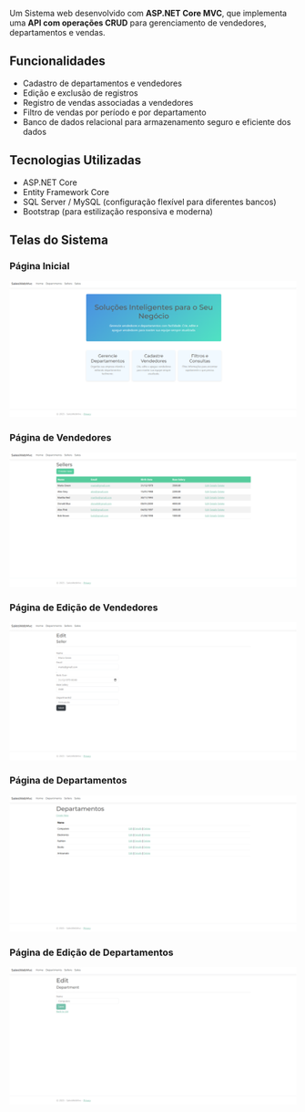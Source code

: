 Um Sistema web desenvolvido com **ASP.NET Core MVC**, que implementa uma **API com operações CRUD** para gerenciamento de vendedores, departamentos e vendas.

## Funcionalidades

- Cadastro de departamentos e vendedores
- Edição e exclusão de registros
- Registro de vendas associadas a vendedores
- Filtro de vendas por período e por departamento
- Banco de dados relacional para armazenamento seguro e eficiente dos dados

## Tecnologias Utilizadas

- ASP.NET Core
- Entity Framework Core
- SQL Server / MySQL (configuração flexível para diferentes bancos)
- Bootstrap (para estilização responsiva e moderna)


## Telas do Sistema

### Página Inicial  
![Página Inicial](imagens/pagina-inicial.png)

### Página de Vendedores  
![Página de Vendedores](imagens/pagina-vendedores.png)

### Página de Edição de Vendedores  
![Edição de Vendedores](imagens/pagina-vendedores-edit.png)

### Página de Departamentos  
![Página de Departamentos](imagens/pagina-departamentos.png)

### Página de Edição de Departamentos  
![Edição de Departamentos](imagens/pagina-departamentos-edit.png)
